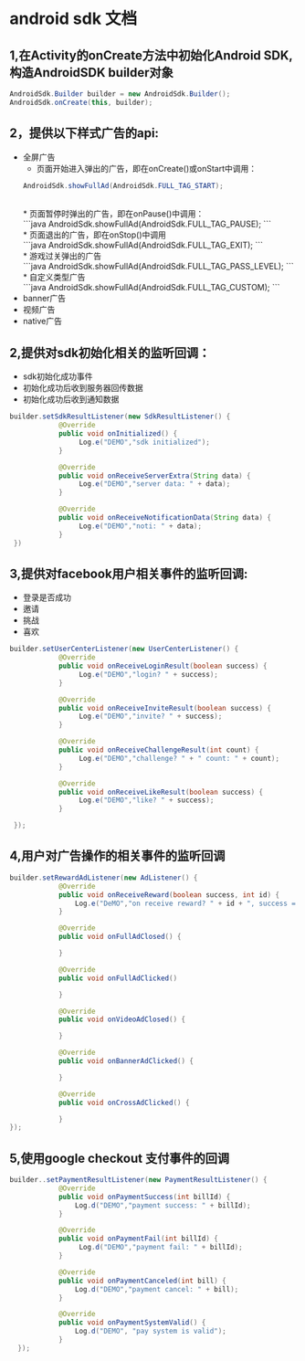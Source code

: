 #  android sdk 文档
## 1,在Activity的onCreate方法中初始化Android SDK,构造AndroidSDK builder对象
```java
AndroidSdk.Builder builder = new AndroidSdk.Builder();
AndroidSdk.onCreate(this, builder);
```
## 2，提供以下样式广告的api:
* 全屏广告
	 * 页面开始进入弹出的广告，即在onCreate()或onStart中调用：<br>
     ```java
     AndroidSdk.showFullAd(AndroidSdk.FULL_TAG_START);
     ```
	 </br>
	 * 页面暂停时弹出的广告，即在onPause()中调用：<br>
	 ```java
     AndroidSdk.showFullAd(AndroidSdk.FULL_TAG_PAUSE);
      ```</br>
	 * 页面退出的广告，即在onStop()中调用<br>
	 ```java
     AndroidSdk.showFullAd(AndroidSdk.FULL_TAG_EXIT);
     ``` 
	 </br>
	 * 游戏过关弹出的广告
	 <br>
	 ```java
     AndroidSdk.showFullAd(AndroidSdk.FULL_TAG_PASS_LEVEL);
     ``` 
	 </br>
	 * 自定义类型广告
	  <br>
	 ```java
     AndroidSdk.showFullAd(AndroidSdk.FULL_TAG_CUSTOM);
     ``` 
	 </br>
* banner广告
* 视频广告
* native广告
## 2,提供对sdk初始化相关的监听回调：
* sdk初始化成功事件
* 初始化成功后收到服务器回传数据
* 初始化成功后收到通知数据
```java
builder.setSdkResultListener(new SdkResultListener() {
            @Override
            public void onInitialized() {
                 Log.e("DEMO","sdk initialized");
            }

            @Override
            public void onReceiveServerExtra(String data) {
                 Log.e("DEMO","server data: " + data);
            }

            @Override
            public void onReceiveNotificationData(String data) {
                 Log.e("DEMO","noti: " + data);
            }
 })
```
## 3,提供对facebook用户相关事件的监听回调:
* 登录是否成功
* 邀请
* 挑战
* 喜欢
```java
builder.setUserCenterListener(new UserCenterListener() {
            @Override
            public void onReceiveLoginResult(boolean success) {
                 Log.e("DEMO","login? " + success);
            }

            @Override
            public void onReceiveInviteResult(boolean success) {
                 Log.e("DEMO","invite? " + success);
            }

            @Override
            public void onReceiveChallengeResult(int count) {
                 Log.e("DEMO","challenge? " + " count: " + count);
            }

            @Override
            public void onReceiveLikeResult(boolean success) {
                 Log.e("DEMO","like? " + success);
            }

 });
 ```
## 4,用户对广告操作的相关事件的监听回调
```java
builder.setRewardAdListener(new AdListener() {
            @Override
            public void onReceiveReward(boolean success, int id) {
                Log.e("DeMO","on receive reward? " + id + ", success = " + success);
            }

            @Override
            public void onFullAdClosed() {

            }

            @Override
            public void onFullAdClicked() 

            }

            @Override
            public void onVideoAdClosed() {

            }

            @Override
            public void onBannerAdClicked() {

            }

            @Override
            public void onCrossAdClicked() {

            }
});
```
## 5,使用google checkout 支付事件的回调 
```java
builder..setPaymentResultListener(new PaymentResultListener() {
            @Override
            public void onPaymentSuccess(int billId) {
                Log.d("DEMO","payment success: " + billId);
            }

            @Override
            public void onPaymentFail(int billId) {
                 Log.d("DEMO","payment fail: " + billId);
            }

            @Override
            public void onPaymentCanceled(int bill) {
                Log.d("DEMO","payment cancel: " + bill);
            }

            @Override
            public void onPaymentSystemValid() {
                Log.d("DEMO", "pay system is valid");
            }
  });
  ```
     
